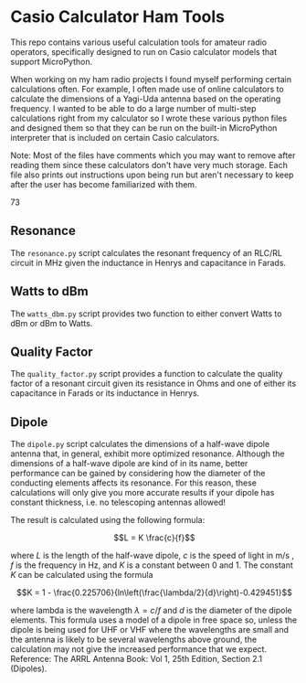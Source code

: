 # Casio Calculator Ham Tools

This repo contains various useful calculation tools for amateur radio operators, specifically designed to run on Casio calculator models that support MicroPython.

When working on my ham radio projects I found myself performing certain calculations often. For example, I often made use of online calculators to calculate the dimensions of a Yagi-Uda antenna based on the operating frequency. I wanted to be able to do a large number of multi-step calculations right from my calculator so I wrote these various python files and designed them so that they can be run on the built-in MicroPython interpreter that is included on certain Casio calculators. 

Note: Most of the files have comments which you may want to remove after reading them since these calculators don't have very much storage. Each file also prints out instructions upon being run but aren't necessary to keep after the user has become familiarized with them.

73

## Resonance
The `resonance.py` script calculates the resonant frequency of an RLC/RL circuit in MHz given the inductance in Henrys and capacitance in Farads.

## Watts to dBm
The `watts_dbm.py` script provides two function to either convert Watts to dBm or dBm to Watts.

## Quality Factor
The `quality_factor.py` script provides a function to calculate the quality factor of a resonant circuit given its resistance in Ohms and one of either its capacitance in Farads or its inductance in Henrys.

## Dipole
The `dipole.py` script calculates the dimensions of a half-wave dipole antenna that, in general, exhibit more optimized resonance. Although the dimensions of a half-wave dipole are kind of in its name, better performance can be gained by considering how the diameter of the conducting elements affects its resonance. For this reason, these calculations will only give you more accurate results if your dipole has constant thickness, i.e. no telescoping antennas allowed!

The result is calculated using the following formula:
```math
L = K \frac{c}{f}
```
where $L$ is the length of the half-wave dipole, $c$ is the speed of light in m/s , $f$ is the frequency in Hz, and $K$ is a constant between 0 and 1. The constant $K$ can be calculated using the formula
```math
K = 1 - \frac{0.225706}{ln\left(\frac{\lambda/2}{d}\right)-0.429451}
```
where lambda is the wavelength $\lambda = c/f$ and $d$ is the diameter of the dipole elements. This formula uses a model of a dipole in free space so, unless the dipole is being used for UHF or VHF where the wavelengths are small and the antenna is likely to be several wavelengths above ground, the calculation may not give the increased performance that we expect.
Reference: The ARRL Antenna Book: Vol 1, 25th Edition, Section 2.1 (Dipoles).
